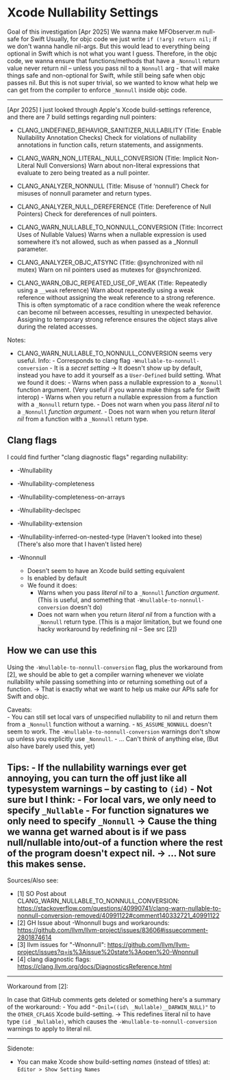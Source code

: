# Xcode Nullability Settings

Goal of this investigation [Apr 2025]
    We wanna make MFObserver.m null-safe for Swift
    Usually, for objc code we just write `if (!arg) return nil;` if we don't wanna handle nil-args. But this would lead to everything being optional in Swift which is not what you want I guess.
    Therefore, in the objc code, we wanna ensure that functions/methods that have a `_Nonnull` return value never return nil – unless you pass nil to a`_Nonnull` arg - that will make things safe and non-optional for Swift, while still being safe when objc passes nil. 
    But this is not super trivial, so we wanted to know what help we can get from the compiler to enforce `_Nonnull` inside objc code.

---

[Apr 2025] I just looked through Apple's Xcode build-settings reference,
    and there are 7 build settings regarding null pointers:

- CLANG_UNDEFINED_BEHAVIOR_SANITIZER_NULLABILITY   (Title: Enable Nullability Annotation Checks)
    Check for violations of nullability annotations
    in function calls, return statements, and
    assignments.
- CLANG_WARN_NON_LITERAL_NULL_CONVERSION           (Title: Implicit Non-Literal Null Conversions)
    Warn about non-literal expressions that
    evaluate to zero being treated as a null
    pointer.
- CLANG_ANALYZER_NONNULL                           (Title: Misuse of ‘nonnull’)
    Check for misuses of nonnull parameter and
    return types.
- CLANG_ANALYZER_NULL_DEREFERENCE                  (Title: Dereference of Null Pointers)
    Check for dereferences of null pointers.
- CLANG_WARN_NULLABLE_TO_NONNULL_CONVERSION        (Title: Incorrect Uses of Nullable Values)
    Warns when a nullable expression is used
    somewhere it’s not allowed, such as when
    passed as a _Nonnull parameter.

- CLANG_ANALYZER_OBJC_ATSYNC                        (Title: @synchronized with nil mutex)
    Warn on nil pointers used as mutexes for 
    @synchronized.
- CLANG_WARN_OBJC_REPEATED_USE_OF_WEAK              (Title: Repeatedly using a `__weak` reference)
    Warn about repeatedly using a weak reference 
    without assigning the weak reference to a 
    strong reference. This is often symptomatic of 
    a race condition where the weak reference can 
    become nil between accesses, resulting in 
    unexpected behavior. Assigning to temporary 
    strong reference ensures the object stays 
    alive during the related accesses.

Notes:
- CLANG_WARN_NULLABLE_TO_NONNULL_CONVERSION seems very useful.
    Info: 
        - Corresponds to clang flag `-Wnullable-to-nonnull-conversion` 
        - It is a _secret setting_ -> It doesn't show up by default, instead you have to add it yourself as a `User-Defined` build setting.
    What we found it does:
        - Warns when pass a nullable expression 
            to a `_Nonnull` function argument.                              (Very useful if you wanna make things safe for Swift interop)
        - Warns when you return a nullable expression 
            from a function with a `_Nonnull` return type.
        - Does not warn when you pass *literal nil* 
            to a `_Nonnull` *function argument*. 
        - Does not warn when you return *literal nil* 
            from a function with a `_Nonnull` return type.

## Clang flags

I could find further "clang diagnostic flags" regarding nullability:

- -Wnullability
- -Wnullability-completeness
- -Wnullability-completeness-on-arrays
- -Wnullability-declspec
- -Wnullability-extension
- -Wnullability-inferred-on-nested-type
    (Haven't looked into these)
    (There's also more that I haven't listed here)

- -Wnonnull
    - Doesn't seem to have an Xcode build setting equivalent
    - Is enabled by default
    - We found it does:
        - Warns when you pass *literal nil* 
            to a `_Nonnull` *function argument*.                (This is useful, and something that `-Wnullable-to-nonnull-conversion` doesn't do)
        - Does not warn when you return *literal nil* 
            from a function with a `_Nonnull` return type.      (This is a major limitation, but we found one hacky workaround by redefining nil – See src [2])

## How we can use this

Using the `-Wnullable-to-nonnull-conversion` flag, plus the workaround from [2], we should be able to get a compiler warning whenever we violate nullability 
    while passing something into or returning something out of a function.
    -> That is exactly what we want to help us make our APIs safe for Swift and objc.
    
Caveats:   
    - You can still set local vars of unspecified nullability to nil and return them from a `_Nonnull` function without a warning.
    - `NS_ASSUME_NONNULL` doesn't seem to work. The `-Wnullable-to-nonnull-conversion` warnings don't show up unless you explicitly use `_Nonnull`.
    - ... Can't think of anything else, (But also have barely used this, yet)

Tips:
    - If the nullability warnings ever get annoying, you can turn the off just like all typesystem warnings – by casting to `(id)`
    - Not sure but I think:
        - For local vars, we only need to specify `_Nullable`
        - For function signatures we only need to specify `_Nonnull`
        -> Cause the thing we wanna get warned about is if we pass null/nullable into/out-of a function where the rest of the program doesn't expect nil.
        -> ... Not sure this makes sense.
---

Sources/Also see:

- [1] SO Post about CLANG_WARN_NULLABLE_TO_NONNULL_CONVERSION: https://stackoverflow.com/questions/40990741/clang-warn-nullable-to-nonnull-conversion-removed/40991122#comment140332721_40991122
- [2] GH Issue about -Wnonnull bugs and workarounds: https://github.com/llvm/llvm-project/issues/83606#issuecomment-2801874614
- [3] llvm issues for "-Wnonnull": https://github.com/llvm/llvm-project/issues?q=is%3Aissue%20state%3Aopen%20-Wnonnull
- [4] clang diagnostic flags: https://clang.llvm.org/docs/DiagnosticsReference.html

---

Workaround from [2]:

In case that GitHub comments gets deleted or something here's a summary of the workaround:
    - You add `"-Dnil=((id\ _Nullable)__DARWIN_NULL)"` to the `OTHER_CFLAGS` Xcode build-setting.
    -> This redefines literal nil to have type `(id _Nullable)`, which causes the `-Wnullable-to-nonnull-conversion` warnings to apply to literal nil.  
    
---

Sidenote:
- You can make Xcode show build-setting _names_ (instead of titles) at: `Editor > Show Setting Names`
